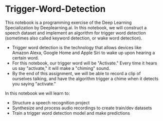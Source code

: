# Trigger-Word-Detection

This notebook is a programming exercise of the Deep Learning Specialization by Deeplearning.ai.  In this notebook, we will construct a speech dataset and implement an algorithm for trigger word detection (sometimes also called keyword detection, or wake word detection).

- Trigger word detection is the technology that allows devices like Amazon Alexa, Google Home and Apple Siri to wake up upon hearing a certain word.
- For this notebook, our trigger word will be &quot;Activate.&quot; Every time it hears us say &quot;activate,&quot; it will make a &quot;chiming&quot; sound.
- By the end of this assignment, we will be able to record a clip of ourselves talking, and have the algorithm trigger a chime when it detects you saying &quot;activate.&quot;

In this notebook we will learn to:

- Structure a speech recognition project
- Synthesize and process audio recordings to create train/dev datasets
- Train a trigger word detection model and make predictions
